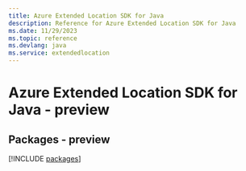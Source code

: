 ```yaml
---
title: Azure Extended Location SDK for Java
description: Reference for Azure Extended Location SDK for Java
ms.date: 11/29/2023
ms.topic: reference
ms.devlang: java
ms.service: extendedlocation
---
```

# Azure Extended Location SDK for Java - preview
## Packages - preview
[!INCLUDE [packages](extended-location-index.md)]